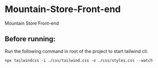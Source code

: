 # Mountain-Store-Front-end

Mountain Store Front-end

## Before running:

Run the following command in root of the project to start tailwind cli:

`npx tailwindcss -i ./css/tailwind.css -o ./css/styles.css --watch`

